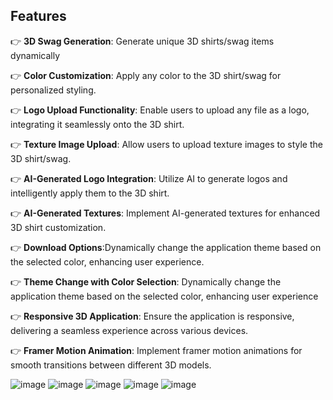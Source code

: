 ## <a name="features"> Features</a>

👉 **3D Swag Generation**: Generate unique 3D shirts/swag items dynamically

👉 **Color Customization**: Apply any color to the 3D shirt/swag for personalized styling.

👉 **Logo Upload Functionality**: Enable users to upload any file as a logo, integrating it seamlessly onto the 3D shirt.

👉 **Texture Image Upload**: Allow users to upload texture images to style the 3D shirt/swag.

👉 **AI-Generated Logo Integration**: Utilize AI to generate logos and intelligently apply them to the 3D shirt.

👉 **AI-Generated Textures**: Implement AI-generated textures for enhanced 3D shirt customization.

👉 **Download Options**:Dynamically change the application theme based on the selected color, enhancing user experience.

👉 **Theme Change with Color Selection**: Dynamically change the application theme based on the selected color, enhancing user experience

👉 **Responsive 3D Application**: Ensure the application is responsive, delivering a seamless experience across various devices.

👉 **Framer Motion Animation**: Implement framer motion animations for smooth transitions between different 3D models.



![image](https://github.com/amanRT/T-Shirt-Designer/assets/67583037/003dadd5-6117-4df9-af74-91c6e8805768)
![image](https://github.com/amanRT/T-Shirt-Designer/assets/67583037/7edb31a2-bc3a-4209-9b90-5dc1e9d560b1)
![image](https://github.com/amanRT/T-Shirt-Designer/assets/67583037/476bc689-a38b-435c-b528-9d467552f5f1)
![image](https://github.com/amanRT/T-Shirt-Designer/assets/67583037/a728e62f-d279-430f-b3d8-441b26d956ff)
![image](https://github.com/amanRT/T-Shirt-Designer/assets/67583037/cfdc98da-0c3f-4529-9da0-09438082b329)
